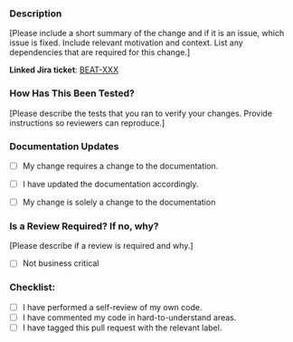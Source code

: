 ### Description

[Please include a short summary of the change and if it is an issue, which issue is fixed. Include relevant motivation and context. List any dependencies that are required for this change.]

**Linked Jira ticket**: [BEAT-XXX](https://beatdapp.atlassian.net/browse/BEAT-XXX)

### How Has This Been Tested?

[Please describe the tests that you ran to verify your changes. Provide instructions so reviewers can reproduce.]

### Documentation Updates

- [ ] My change requires a change to the documentation.
- [ ] I have updated the documentation accordingly.

- [ ] My change is solely a change to the documentation

### Is a Review Required? If no, why?

[Please describe if a review is required and why.]

- [ ] Not business critical

### Checklist:

- [ ] I have performed a self-review of my own code.
- [ ] I have commented my code in hard-to-understand areas.
- [ ] I have tagged this pull request with the relevant label.